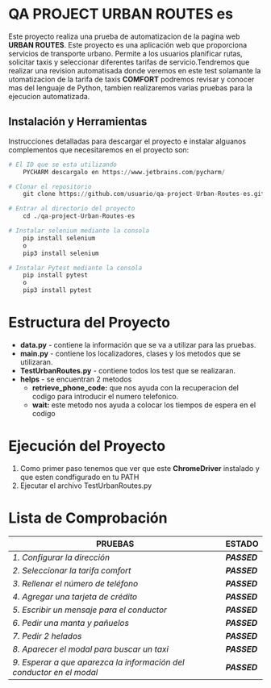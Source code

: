 # QA PROJECT URBAN ROUTES es

Este proyecto realiza una prueba de automatizacion de la pagina web **URBAN ROUTES**. 
Este proyecto es una aplicación web que proporciona servicios de transporte urbano. Permite a los usuarios 
planificar rutas, solicitar taxis y seleccionar diferentes tarifas de servicio.Tendremos que realizar una 
revision automatisada donde veremos en este test solamante la utomatizacion de la tarifa de taxis **COMFORT**
podremos revisar y conocer mas del lenguaje de Python, tambien realizaremos varias pruebas para la ejecucion 
automatizada.

## Instalación y Herramientas

Instrucciones detalladas para descargar el proyecto e instalar alguanos complementos que 
necesitaremos en el proyecto son:

```python
# El ID que se esta utilizando
    PYCHARM descargalo en https://www.jetbrains.com/pycharm/

# Clonar el repositorio
    git clone https://github.com/usuario/qa-project-Urban-Routes-es.git

# Entrar al directorio del proyecto
    cd ./qa-project-Urban-Routes-es

# Instalar selenium mediante la consola
    pip install selenium
    o
    pip3 install selenium

# Instalar Pytest mediante la consola
    pip install pytest
    o
    pip3 install pytest
```
# Estructura del Proyecto
 
 - **data.py** - contiene la información que se va a utilizar para las pruebas.
 - **main.py** - contiene los localizadores, clases y los metodos que se utilizaran.
 - **TestUrbanRoutes.py** - contiene todos los test que se realizaran.
 - **helps** - se encuentran 2 metodos 
   -  **retrieve_phone_code:** que nos ayuda con la recuperacion 
   del codigo para introducir el numero telefonico.
   - **wait:** este metodo nos ayuda a colocar los tiempos de 
   espera en el codigo

# Ejecución del Proyecto
   1. Como primer paso tenemos que ver que este **ChromeDriver** instalado 
     y que esten condfigurado en tu PATH
   2. Ejecutar el archivo TestUrbanRoutes.py

# Lista de Comprobación

| **PRUEBAS**                                                          | **ESTADO**   |
|----------------------------------------------------------------------|--------------|
| *1. Configurar la dirección*                                         | ***PASSED*** |
| *2. Seleccionar la tarifa comfort*                                   | ***PASSED*** |
| *3. Rellenar el número de teléfono*                                  | ***PASSED*** |
| *4. Agregar una tarjeta de crédito*                                  | ***PASSED*** |
| *5. Escribir un mensaje para el conductor*                           | ***PASSED*** |
| *6. Pedir una manta y pañuelos*                                      | ***PASSED*** |
| *7. Pedir 2 helados*                                                 | ***PASSED*** |
| *8. Aparecer el modal para buscar un taxi*                           | ***PASSED*** |
| *9. Esperar a que aparezca la información del conductor en el modal* | ***PASSED*** |